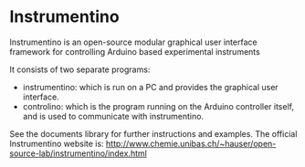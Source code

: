 Instrumentino
=============

Instrumentino is an open-source modular graphical user interface framework for controlling Arduino based experimental instruments

It consists of two separate programs:
- instrumentino: which is run on a PC and provides the graphical user interface.
- controlino:    which is the program running on the Arduino controller itself, and is used to communicate with instrumentino.

See the documents library for further instructions and examples.
The official Instrumentino website is: http://www.chemie.unibas.ch/~hauser/open-source-lab/instrumentino/index.html
